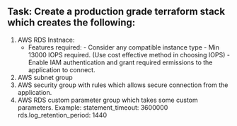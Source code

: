 ## Task: Create a production grade terraform stack which creates the following:

1. AWS RDS Instnace:
      - Features required:
              - Consider any compatible instance type
              - Min 13000 IOPS required. (Use cost effective method in choosing IOPS)
              - Enable IAM authentication and grant required ermissions to the application to connect.
3. AWS subnet group
4. AWS security group with rules which allows secure connection
from the application.
5. AWS RDS custom parameter group which takes some custom parameters.
   Example:
   statement_timeout: 3600000
   rds.log_retention_period: 1440
